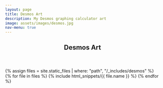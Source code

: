 ```yaml
---
layout: page
title: Desmos Art
description: My Desmos graphing calculator art
image: assets/images/desmos.jpg
nav-menu: true
---
```


<!-- Main -->
<div id="main" class="alt">

<!-- One -->
<section id="one">
	<div class="inner">
		<header class="major">
			<h1>Desmos Art</h1>
		</header>

<!-- Content -->
{% assign files = site.static_files | where: "path", "/_includes/desmos" %}
{% for file in files %}
  {% include html_snippets/{{ file.name }} %}
{% endfor %}
</div>
</section>
